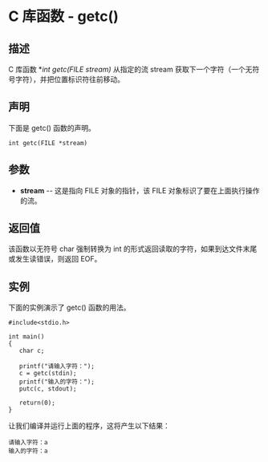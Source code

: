 
# C 库函数 - getc()

  

## 描述

C 库函数 **int getc(FILE *stream)** 从指定的流 stream 获取下一个字符（一个无符号字符），并把位置标识符往前移动。

## 声明

下面是 getc() 函数的声明。

```
int getc(FILE *stream)

```

## 参数

*   **stream** -- 这是指向 FILE 对象的指针，该 FILE 对象标识了要在上面执行操作的流。

## 返回值

该函数以无符号 char 强制转换为 int 的形式返回读取的字符，如果到达文件末尾或发生读错误，则返回 EOF。

## 实例

下面的实例演示了 getc() 函数的用法。

```
#include<stdio.h>

int main()
{
   char c;

   printf("请输入字符：");
   c = getc(stdin);
   printf("输入的字符：");
   putc(c, stdout);

   return(0);
}

```

让我们编译并运行上面的程序，这将产生以下结果：

```
请输入字符：a
输入的字符：a

```

  

